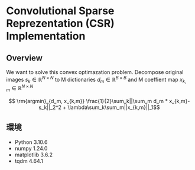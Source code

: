 # Convolutional Sparse Reprezentation (CSR) Implementation
## Overview
We want to solve this convex optimazation problem. Decompose original images $s_k \in \mathbb{R}^{N \times N}$ to M dictionaries $d_m \in \mathbb{R}^{B \times B}$ and M coeffient map $x_{k,m} \in \mathbb{R}^{N \times N}$

$$ \rm{argmin}_{d_m, x_{k,m}} \frac{1}{2}\sum_k||\sum_m d_m * x_{k,m}-s_k||_2^2 + \lambda\sum_k\sum_m||x_{k,m}||_1$$

## 環境
- Python 3.10.6
- numpy 1.24.0
- matplotlib 3.6.2
- tqdm 4.64.1
